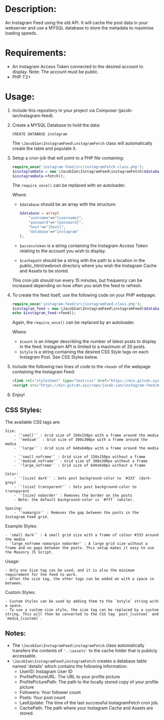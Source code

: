 # Description:
An Instagram Feed using the old API. It will cache the post data in your webserver and use a MYSQL database to store the metadata to maximise loading speeds.


# Requirements:

- An Instagram Access Token connected to the desired account to display. Note: The account must be public.
- PHP 7.2+



# Usage:

1. Include this repository in your project via Composer (jacob-ian/instagram-feed).

2. Create a MYSQL Database to hold the data:

	```mysql
	CREATE DATABASE instagram
	```
	The ```\JacobIan\InstagramFeed\instagramFetch``` class will automatically create the table and populate it.


2. Setup a cron-job that will point to a PHP file containing:

	```php
	require_once('instagram-feed/src/instagramFetch.class.php');
	$instagramData = new \JacobIan\InstagramFeed\instagramFetch($database, $accesstoken, $cachepath);
	$instagramData->fetch();
	```
	The `require_once()` can be replaced with an autoloader.

	Where: 
	- `$database` should be an array with the structure:

		```php
		$database = array(
			"username"=>"[username]",
			"password"=>"[password]",
			"host"=>"[host]",
			"database"=>"instagram"
		);
		```
	- `$accesstoken` is a string containing the Instagram Access Token relating to the account you wish to display.
	- `$cachepath` should be a string with the path to a location in the public_html/webroot directory where you wish the Instagram Cache and Assets to be stored.

	This cron job should run every 15 minutes, but frequency can be increased depending on how often you wish the feed to refresh.


3. To create the feed itself, use the following code on your PHP webpage:

	```php
	require_once('instagram-feed/src/instagramFeed.class.php');
	$instagram_feed = new \JacobIan\InstagramFeed\instagramFeed($database, $count, $style);
	echo $instagram_feed->feed();
	```
	
	Again, the ```require_once()``` can be replaced by an autoloader.

	Where:
	- `$count` is an integer describing the number of latest posts to display in the feed. Instagram API is limited to a maximum of 20 posts.
	- `$style` is a string containing the desired CSS Style tags on each Instagram Post. See CSS Styles below.

4. Include the following two lines of code to the `<head>` of the webpage containing the Instagram Feed:
	```html
	<link rel="stylesheet" type="text/css" href="https://min.gitcdn.xyz/repo/jacob-ian/instagram-feed/master/css/feed.css"/>
	<script src="https://min.gitcdn.xyz/repo/jacob-ian/instagram-feed/master/js/feed.js"></script>
	```

5. Enjoy!


## CSS Styles:

The available CSS tags are:
	
	Size:
		- `'small'` : Grid size of 150x150px with a frame around the media
		- `'medium'` : Grid size of 300x300px with a frame around the media
		- `'large'` : Grid size of 640x640px with a frame around the media

		- `'small_noframe'` : Grid size of 150x150px without a frame
		- `'medium_noframe'` : Grid size of 300x300px without a frame
		- `'large_noframe'` : Grid size of 640x640px without a frame

	Color:
		- `'[size] dark'` : Sets post background-color to `#333` (dark-grey)
		- `'[size] transparent'` : Sets post background-color to transparent
		- `'[size] noborder' : Removes the border on the posts
		- Note: the default background-color is `#fff` (white).

	Spacing:
		- `'nomargin'` : Removes the gap between the posts in the Instagram Feed grid.


Example Styles: 

	- 'small dark'` : A small grid size with a frame of colour #333 around the media
	- 'large_noframe nomargin noborder' : A large grid size without a frame and no gaps between the posts. This setup makes it easy to use the Masonry JS Script.

Usage:
	
	- Only one Size tag can be used, and it is also the minimum requirement for the feed to work.
	- After the size tag, the other tags can be added on with a space in between.


Custom Styles:

	- Custom Styles can be used by adding them to the `$style` string with a space.
	- To use a custom size style, the size tag can be replaced by a custom string. This will then be converted to the CSS tag `post_[custom]` and `media_[custom]`.




## Notes:

- The `\JacobIan\InstagramFeed\instagramFetch` class automatically transfers the contents of ```'..\assets'``` to the cache folder that is publicly accessable.
- `\JacobIan\InstagramFeed\instagramFetch` creates a database table named 'details' which contains the following information:
	- UserID: Instagram User ID
	- ProfilePictureURL: The URL to your profile picture
	- ProfilePicturePath: The path to the locally stored copy of your profile picture
	- Followers: Your follower count
	- Posts: Your post count
	- LastUpdate: The time of the last successful instagramFetch cron job.
	- CachePath: The path where your Instagram Cache and Assets are stored.
